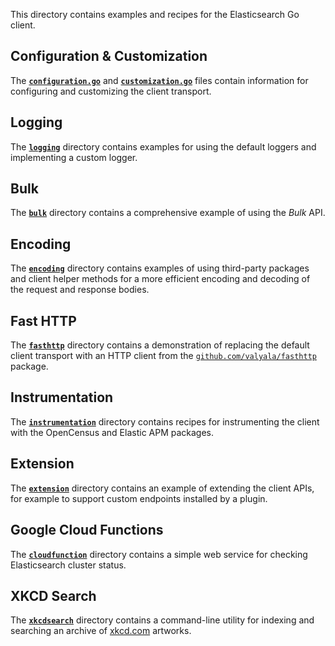 This directory contains examples and recipes for the Elasticsearch Go client.

## Configuration & Customization

The [**`configuration.go`**](./configuration.go) and [**`customization.go`**](./customization.go) files contain information for configuring and customizing the client transport.

## Logging

The [**`logging`**](./logging) directory contains examples for using the default loggers and implementing a custom logger.

## Bulk

The [**`bulk`**](./bulk) directory contains a comprehensive example of using the _Bulk_ API.

## Encoding

The [**`encoding`**](./encoding) directory contains examples of using third-party packages
and client helper methods for a more efficient encoding and decoding of the request and response bodies.

## Fast HTTP

The [**`fasthttp`**](./fasthttp) directory contains a demonstration of replacing the default client transport with an HTTP client from the [`github.com/valyala/fasthttp`](https://pkg.go.dev/github.com/valyala/fasthttp) package.

## Instrumentation

The [**`instrumentation`**](./instrumentation) directory contains recipes for instrumenting the client with the OpenCensus and Elastic APM packages.

## Extension

The [**`extension`**](./extension) directory contains an example of extending the client APIs, for example
to support custom endpoints installed by a plugin.

## Google Cloud Functions

The [**`cloudfunction`**](./cloudfunction) directory contains a simple web service for checking Elasticsearch cluster status.

## XKCD Search

The [**`xkcdsearch`**](./xkcdsearch) directory contains a command-line utility for indexing and searching an archive of [xkcd.com](https://xkcd.com) artworks.
